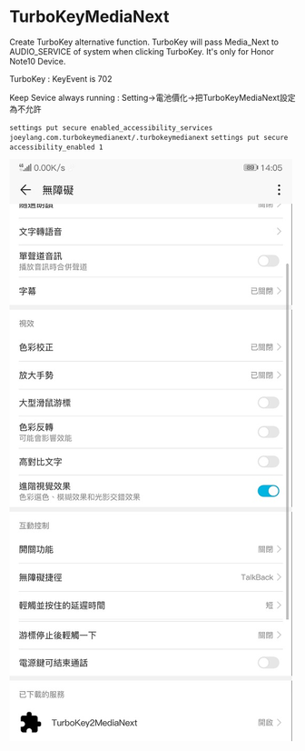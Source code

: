 # TurboKeyMediaNext
Create TurboKey alternative function.
TurboKey will pass Media_Next to AUDIO_SERVICE of system when clicking TurboKey. It's only for Honor Note10 Device.

TurboKey : KeyEvent is 702

Keep Sevice always running : 
Setting->電池價化->把TurboKeyMediaNext設定為不允許

``settings put secure enabled_accessibility_services joeylang.com.turbokeymedianext/.turbokeymedianext``
``settings put secure accessibility_enabled 1``

![](https://github.com/Joey-Li/TurboKeyMediaNext/blob/master/Screenshot_20190124_140532_com.android.settings.jpg)
